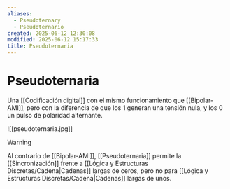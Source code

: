 ```yaml
---
aliases:
  - Pseudoternary
  - Pseudoternario
created: 2025-06-12 12:30:08
modified: 2025-06-12 15:17:33
title: Pseudoternaria
---
```


# Pseudoternaria

Una [[Codificación digital]] con el mismo funcionamiento que [[Bipolar-AMI]], pero con la diferencia de que los $1$ generan una tensión nula, y los $0$ un pulso de polaridad alternante.

![[pseudoternaria.jpg]]

> [!warning]
> Al contrario de [[Bipolar-AMI]], [[Pseudoternaria]] permite la [[Sincronización]] frente a [[Lógica y Estructuras Discretas/Cadena|Cadenas]] largas de ceros, pero no para [[Lógica y Estructuras Discretas/Cadena|Cadenas]] largas de unos.
